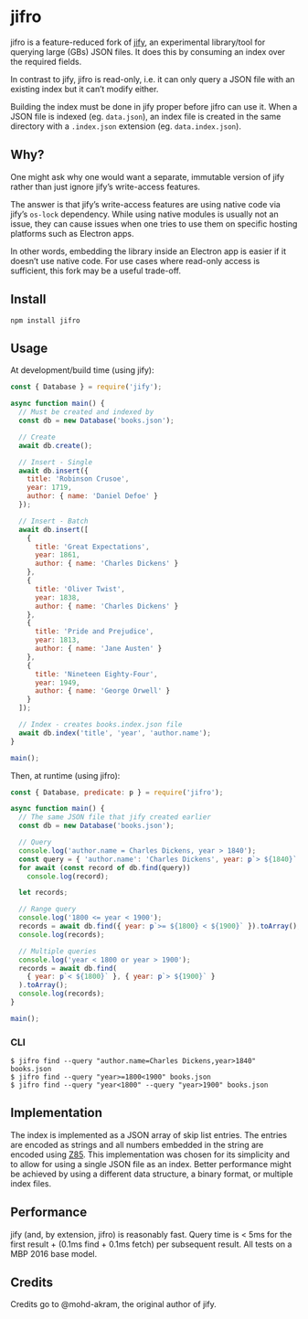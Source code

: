 jifro
=====

jifro is a feature-reduced fork of
[jify](https://github.com/mohd-akram/jify), an experimental
library/tool for querying large (GBs) JSON files. It does this by
consuming an index over the required fields.

In contrast to jify, jifro is read-only, i.e. it can only query a
JSON file with an existing index but it can’t modify either.

Building the index must be done in jify proper before jifro can use
it. When a JSON file is indexed (eg. `data.json`), an index file is created in the same directory with a `.index.json` extension (eg.
`data.index.json`).

Why?
----

One might ask why one would want a separate, immutable version of
jify rather than just ignore jify’s write-access features.

The answer is that jify’s write-access features are using native
code via jify’s `os-lock` dependency. While using native modules is
usually not an issue, they can cause issues when one tries to use
them on specific hosting platforms such as Electron apps.

In other words, embedding the library inside an Electron app is
easier if it doesn’t use native code. For use cases where read-only
access is sufficient, this fork may be a useful trade-off.

Install
-------

    npm install jifro

Usage
-----

At development/build time (using jify):

```javascript
const { Database } = require('jify');

async function main() {
  // Must be created and indexed by
  const db = new Database('books.json');

  // Create
  await db.create();

  // Insert - Single
  await db.insert({
    title: 'Robinson Crusoe',
    year: 1719,
    author: { name: 'Daniel Defoe' }
  });

  // Insert - Batch
  await db.insert([
    {
      title: 'Great Expectations',
      year: 1861,
      author: { name: 'Charles Dickens' }
    },
    {
      title: 'Oliver Twist',
      year: 1838,
      author: { name: 'Charles Dickens' }
    },
    {
      title: 'Pride and Prejudice',
      year: 1813,
      author: { name: 'Jane Austen' }
    },
    {
      title: 'Nineteen Eighty-Four',
      year: 1949,
      author: { name: 'George Orwell' }
    }
  ]);

  // Index - creates books.index.json file
  await db.index('title', 'year', 'author.name');
}

main();
```

Then, at runtime (using jifro):

```javascript
const { Database, predicate: p } = require('jifro');

async function main() {
  // The same JSON file that jify created earlier
  const db = new Database('books.json');

  // Query
  console.log('author.name = Charles Dickens, year > 1840');
  const query = { 'author.name': 'Charles Dickens', year: p`> ${1840}` };
  for await (const record of db.find(query))
    console.log(record);

  let records;

  // Range query
  console.log('1800 <= year < 1900');
  records = await db.find({ year: p`>= ${1800} < ${1900}` }).toArray();
  console.log(records);

  // Multiple queries
  console.log('year < 1800 or year > 1900');
  records = await db.find(
    { year: p`< ${1800}` }, { year: p`> ${1900}` }
  ).toArray();
  console.log(records);
}

main();
```

### CLI

```terminal
$ jifro find --query "author.name=Charles Dickens,year>1840" books.json
$ jifro find --query "year>=1800<1900" books.json
$ jifro find --query "year<1800" --query "year>1900" books.json
```

Implementation
--------------

The index is implemented as a JSON array of skip list entries. The entries are
encoded as strings and all numbers embedded in the string are encoded using
[Z85](https://rfc.zeromq.org/spec:32/Z85/). This implementation was chosen for
its simplicity and to allow for using a single JSON file as an index. Better
performance might be achieved by using a different data structure, a binary
format, or multiple index files.

Performance
-----------

jify (and, by extension, jifro) is reasonably fast. Query time is
< 5ms for the first result + (0.1ms find + 0.1ms fetch) per
subsequent result. All tests on a MBP 2016 base model.

Credits
-------

Credits go to @mohd-akram, the original author of jify.

